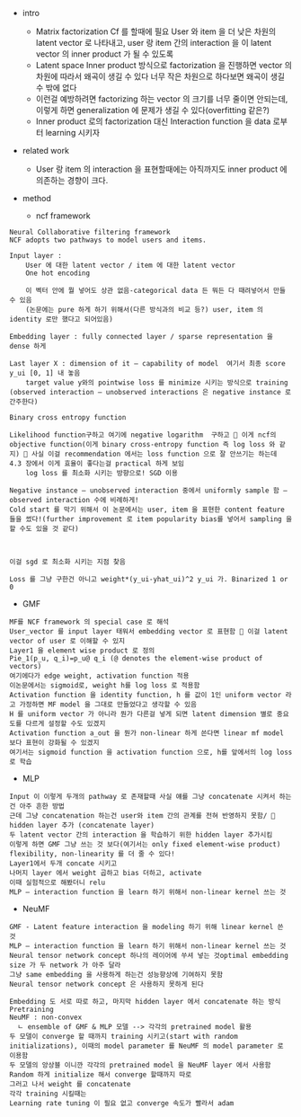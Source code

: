 * intro
	* Matrix factorization
		Cf 를 할때에 필요
		User 와 item 을 더 낮은 차원의 latent vector 로 나타내고, user 랑 item 간의 interaction 을 이 latent vector 의 inner product 가 될 수 있도록
	* Latent space
		Inner product 방식으로 factorization 을 진행하면 vector 의 차원에 따라서 왜곡이 생길 수 있다  너무 작은 차원으로 하다보면 왜곡이 생길 수 밖에 없다
	* 이런걸 예방하려면 factorizing 하는 vector 의 크기를 너무 줄이면 안되는데, 이렇게 하면 generalization 에 문제가 생길 수 있다(overfitting 같은?)
	* Inner product 로의 factorization 대신 Interaction function 을 data 로부터 learning 시키자

* related work
	* User 랑 item 의 interaction 을 표현할때에는 아직까지도 inner product 에 의존하는 경향이 크다.
* method
	* ncf framework

``` 
Neural Collaborative filtering framework
NCF adopts two pathways to model users and items. 

Input layer :
	User 에 대한 latent vector / item 에 대한 latent vector
	One hot encoding

	이 벡터 안에 뭘 넣어도 상관 없음-categorical data 든 뭐든 다 때려넣어서 만들 수 있음
	(논문에는 pure 하게 하기 위해서(다른 방식과의 비교 등?) user, item 의 identity 로만 했다고 되어있음)

Embedding layer : fully connected layer / sparse representation 을 dense 하게

Last layer X : dimension of it – capability of model  여기서 최종 score y_ui [0, 1] 내 놓음
	target value y와의 pointwise loss 를 minimize 시키는 방식으로 training
(observed interaction – unobserved interactions 은 negative instance 로 간주한다)

Binary cross entropy function

Likelihood function구하고 여기에 negative logarithm  구하고  이게 ncf의 objective function(이게 binary cross-entropy function 즉 log loss 와 같지)  사실 이걸 recommendation 에서는 loss function 으로 잘 안쓰기는 하는데 4.3 장에서 이게 효율이 좋다는걸 practical 하게 보임
	log loss 를 최소화 시키는 방향으로! SGD 이용

Negative instance – unobserved interaction 중에서 uniformly sample 함 – observed interaction 수에 비례하게!
Cold start 를 막기 위해서 이 논문에서는 user, item 을 표현한 content feature 들을 썼다!(further improvement 로 item popularity bias를 넣어서 sampling 을 할 수도 있을 것 같다)



이걸 sgd 로 최소화 시키는 지점 찾음

Loss 를 그냥 구한건 아니고 weight*(y_ui-yhat_ui)^2 y_ui 가. Binarized 1 or 0

```
* GMF
```
MF를 NCF framework 의 special case 로 해석
User_vector 를 input layer 태워서 embedding vector 로 표현함  이걸 latent vector of user 로 이해할 수 있지
Layer1 을 element wise product 로 정의
Pie_1(p_u, q_i)=p_u@ q_i (@ denotes the element-wise product of vectors)
여기에다가 edge weight, activation function 적용
이논문에서는 sigmoid로, weight h를 log loss 로 적용함
Activation function 을 identity function, h 를 값이 1인 uniform vector 라고 가정하면 MF model 을 그대로 만들었다고 생각할 수 있음
H 를 uniform vector 가 아니라 뭔가 다른걸 넣게 되면 latent dimension 별로 중요도를 다르게 설정할 수도 있겠지
Activation function a_out 을 뭔가 non-linear 하게 쓴다면 linear mf model 보다 표현이 강화될 수 있겠지
여기서는 sigmoid function 을 activation function 으로, h를 앞에서의 log loss 로 학습
```
* MLP
```
Input 이 이렇게 두개의 pathway 로 존재할때 사실 얘를 그냥 concatenate 시켜서 하는건 아주 흔한 방법
근데 그냥 concatenation 하는건 user와 item 간의 관계를 전혀 반영하지 못함/  hidden layer 추가 (concatenate layer)
두 latent vector 간의 interaction 을 학습하기 위한 hidden layer 추가시킴
이렇게 하면 GMF 그냥 쓰는 것 보다(여기서는 only fixed element-wise product) flexibility, non-linearity 를 더 줄 수 있다!
Layer1에서 두개 concate 시키고
나머지 layer 에서 weight 곱하고 bias 더하고, activate
이때 실험적으로 해봤더니 relu
MLP – interaction function 을 learn 하기 위해서 non-linear kernel 쓰는 것
```
* NeuMF
```
GMF - Latent feature interaction 을 modeling 하기 위해 linear kernel 쓴 것
MLP – interaction function 을 learn 하기 위해서 non-linear kernel 쓰는 것
Neural tensor network concept 하나의 레이어에 쑤셔 넣는 것optimal embedding size 가 두 network 가 아주 달라
그냥 same embedding 을 사용하게 하는건 성능향상에 기여하지 못함
Neural tensor network concept 은 사용하지 못하게 된다
```
```
Embedding 도 서로 따로 하고, 마지막 hidden layer 에서 concatenate 하는 방식
Pretraining
NeuMF : non-convex
  ㄴ ensemble of GMF & MLP 모델 --> 각각의 pretrained model 활용
두 모델이 converge 할 때까지 training 시키고(start with random initializations), 이때의 model parameter 를 NeuMF 의 model parameter 로 이용함
두 모델의 앙상블 이니깐 각각의 pretrained model 을 NeuMF layer 에서 사용함
Random 하게 initialize 해서 converge 할때까지 따로
그러고 나서 weight 를 concatenate
각각 training 시킬때는 
Learning rate tuning 이 필요 없고 converge 속도가 빨라서 adam
```
